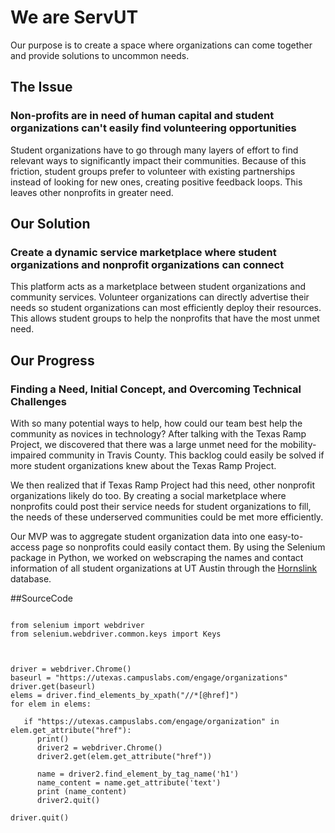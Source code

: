 # We are ServUT

Our purpose is to create a space where organizations can come together and provide solutions to uncommon needs.

## The Issue
### Non-profits are in need of human capital and student organizations can't easily find volunteering opportunities

Student organizations have to go through many layers of effort to find relevant ways to significantly impact their communities. Because of this friction, student groups prefer to volunteer with existing partnerships instead of looking for new ones, creating positive feedback loops. This leaves other nonprofits in greater need.

## Our Solution
### Create a dynamic service marketplace where student organizations and nonprofit organizations can connect

This platform acts as a marketplace between student organizations and community services. Volunteer organizations can directly advertise their needs so student organizations can most efficiently deploy their resources. This allows student groups to help the nonprofits that have the most unmet need.

## Our Progress
### Finding a Need, Initial Concept, and Overcoming Technical Challenges
With so many potential ways to help, how could our team best help the community as novices in technology? After talking with the Texas Ramp Project, we discovered that there was a large unmet need for the mobility-impaired community in Travis County. This backlog could easily be solved if more student organizations knew about the Texas Ramp Project. 

We then realized that if Texas Ramp Project had this need, other nonprofit organizations likely do too. By creating a social marketplace where nonprofits could post their service needs for student organizations to fill, the needs of these underserved communities could be met more efficiently.

Our MVP was to aggregate student organization data into one easy-to-access page so nonprofits could easily contact them. By using the Selenium package in Python, we worked on webscraping the names and contact information of all student organizations at UT Austin through the [Hornslink](https://utexas.campuslabs.com/engage/) database.

##SourceCode
```code

from selenium import webdriver
from selenium.webdriver.common.keys import Keys



driver = webdriver.Chrome()
baseurl = "https://utexas.campuslabs.com/engage/organizations"
driver.get(baseurl)
elems = driver.find_elements_by_xpath("//*[@href]")
for elem in elems:

   if "https://utexas.campuslabs.com/engage/organization" in elem.get_attribute("href"):
      print()
      driver2 = webdriver.Chrome()
      driver2.get(elem.get_attribute("href"))

      name = driver2.find_element_by_tag_name('h1')
      name_content = name.get_attribute('text')
      print (name_content)
      driver2.quit()

driver.quit()

```

